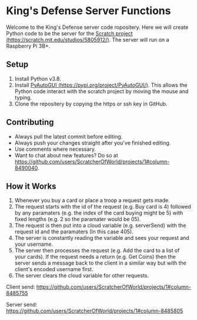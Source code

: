 # King's Defense Server Functions

Welcome to the King's Defense server code ropositery. Here we will create Python code to be the server for the [Scratch project (https://scratch.mit.edu/studios/5805912/)](https://scratch.mit.edu/studios/5805912/). The server will run on a Raspberry Pi 3B+.

Setup
------
1. Install Python v3.8.
1. Install [PyAutoGUI (https://pypi.org/project/PyAutoGUI/)](https://pypi.org/project/PyAutoGUI/). This allows the Python code interact with the scratch project by moving the mouse and typing.
1. Clone the repositery by copying the https or ssh key in GitHub.

Contributing
------
+ Always pull the latest commit before editing.
+ Always push your changes straight after you've finished editing.
+ Use comments where necessary.
+ Want to chat about new features? Do so at https://github.com/users/ScratcherOfWorld/projects/1#column-8490040.

How it Works
------
1. Whenever you buy a card or place a troop a request gets made.
1. The request starts with the id of the request (e.g. Buy card is 4) followed by any paramaters (e.g. the index of the card buying might be 5) with fixed lengths (e.g. 2 so the paramater would be 05).
1. The request is then put into a cloud variable (e.g. serverSend) with the request id and the paramaters (In this case 405).
1. The server is constantly reading the variable and sees your request and your username.
1. The server then processes the request (e.g. Add the card to a list of your cards). If the request needs a return (e.g. Get Coins) then the server sends a message back to the client in a similar way but with the client's encoded username first.
1. The server clears the cloud variable for other requests.

Client send: https://github.com/users/ScratcherOfWorld/projects/1#column-8485755

Server send: https://github.com/users/ScratcherOfWorld/projects/1#column-8485805
